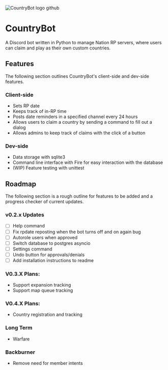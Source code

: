 ![CountryBot logo github](https://i.imgur.com/rSMISgD.png)

# CountryBot
A Discord bot written in Python to manage Nation RP servers, where users can claim and play as their own custom countries.

## Features
The following section outlines CountryBot's client-side and dev-side features.

### Client-side
- Sets RP date
- Keeps track of in-RP time
- Posts date reminders in a specified channel every 24 hours
- Allows users to claim a country by sending a command to fill out a dialog
- Allows admins to keep track of claims with the click of a button

### Dev-side
- Data storage with sqlite3
- Command line interface with Fire for easy interaction with the database
- (WIP) Feature testing with unittest


## Roadmap
The following section is a rough outline for features to be added and a progress checker of current updates.

### v0.2.x Updates
- [ ] Help command
- [ ] Fix rpdate reposting when the bot turns off and on again bug
- [ ] Autorole users when approved
- [ ] Switch database to postgres asyncio
- [ ] Settings command
- [ ] Undo button for approvals/denials
- [ ] Add installation instructions to readme

### V0.3.X Plans:
- Support expansion tracking
- Support map queue tracking

### V0.4.X Plans:
- Country registration and tracking

### Long Term
- Warfare

### Backburner
- Remove need for member intents 